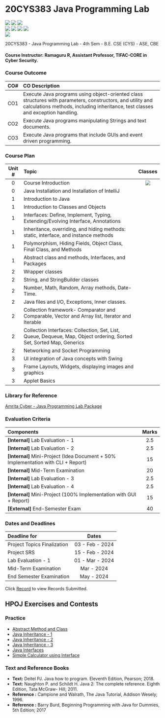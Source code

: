 # 20CYS383 Java Programming Lab
![](https://img.shields.io/badge/Batch-21CYS-lightgreen) ![](https://img.shields.io/badge/UG-blue) ![](https://img.shields.io/badge/Subject-JPL-blue) <br/>
![](https://img.shields.io/badge/Practical-3-orange) ![](https://img.shields.io/badge/Credits-1-orange) ![](https://img.shields.io/badge/Tools-IntelliJ-brown) ![](https://img.shields.io/badge/-HPOJ-brown)  <br/>
![](https://img.shields.io/badge/Students-72-gold)

20CYS383 - Java Programming Lab - 4th Sem - B.E. CSE (CYS) - ASE, CBE

#### Course Instructor:  Ramaguru R, Assistant Professor, TIFAC-CORE in Cyber Security.

### Course Outcome

| CO#  | CO Description |
|:------:|:----------------|
| CO1 | Execute Java programs using object-oriented class structures with parameters, constructors, and utility and calculations methods, including inheritance, test classes and exception handling. |
| CO2 | Execute Java programs manipulating Strings and text documents. |
| CO3 | Execute Java programs that include GUIs and event driven programming. |

### Course Plan 

| Unit # | Topic | Classes |
|:------:|:-------|:------------:|
|    0   |  Course Introduction  | ![](https://img.shields.io/badge/-24th_Jan-gold)  | 
|    0   |  Java Installation and Installation of IntelliJ | | 
|    1   |  Introduction to Java | |
|    1   |  Introduction to Classes and Objects  | | 
|    1   |  Interfaces: Define, Implement, Typing, Extending/Evolving Interface, Annotations |  | 
|    1   |  Inheritance, overriding, and hiding methods: static, interface, and instance methods |   | 
|    1   |  Polymorphism, Hiding Fields, Object Class, Final Class, and Methods |   | 
|    1   |  Abstract class and methods, Interfaces, and Packages |  | 
|    2   |  Wrapper classes |   | 
|    2   |  String, and StringBuilder classes |   | 
|    2   |  Number, Math, Random, Array methods, Date-Time. |   | 
|    2   |  Java files and I/O, Exceptions, Inner classes. | | 
|    2   |  Collection framework- Comparator and Comparable, Vector and Array list, Iterator and Iterable |  | 
|    2   |  Collection Interfaces: Collection, Set, List, Queue, Dequeue, Map, Object ordering, Sorted Set, Sorted Map, Generics |    | 
|    2   |  Networking and Socket Programming | | 
|    3   |  UI integration of Java concepts with Swing | |
|    3   |  Frame Layouts, Widgets, displaying images and graphics |  | 
|    3   |  Applet Basics  | |

### Library for Reference

[Amrita Cyber - Java Programming Lab Package](lib/)

### Evaluation Criteria

| Components | Marks |
|:----------|:-----:|
| **[Internal]** Lab Evaluation - 1 | 2.5 |
| **[Internal]** Lab Evaluation - 2 | 2.5 |
| **[Internal]** Mini-Project (Idea Document + 50% Implementation with CLI + Report) | 15 |
| **[Internal]** Mid-Term Examination | 20 |
| **[Internal]** Lab Evaluation - 3 | 2.5 |
| **[Internal]** Lab Evaluation - 4 | 2.5 |
| **[Internal]** Mini-Project (100% Implementation with GUI + Report) | 15 |
| **[External]** End-Semester Exam | 40 |

### Dates and Deadlines

| Deadline for | Dates |
|:------------|:-----:|
| Project Topics Finalization  | 03 - Feb - 2024 | 
| Project SRS  | 15 - Feb - 2024 | 
| Lab Evaluation - 1 | 01 - Mar - 2024 |
| Mid-Term Examination | Mar - 2024 |
| End Semester Examination | May - 2024 |

Click [Record]() to view Records Submitted.

## HPOJ Exercises and Contests

### Practice

- [Abstract Method and Class](https://hpoj.cb.amrita.edu:8000/problem/20cys383ramabstrct01)
- [Java Inheritance - 1](https://hpoj.cb.amrita.edu:8000/problem/20cys383raminherit01)
- [Java Inheritance - 2](https://hpoj.cb.amrita.edu:8000/problem/20cys383raminherit02)
- [Java Inheritance - 3](https://hpoj.cb.amrita.edu:8000/problem/20cys383raminherit03)
- [Java Interfaces](https://hpoj.cb.amrita.edu:8000/problem/20cys383ramintrfc01)
- [Simple Calculator using Interface](https://hpoj.cb.amrita.edu:8000/problem/20cys383ramintrfc02)

### Text and Reference Books
- **Text:** Deitel PJ. Java how to program. Eleventh Edition, Pearson; 2018.
- **Text:** Naughton P. and Schildt H. Java 2: The complete reference. Eighth Edition, Tata McGraw- Hill; 2011.
- **Reference :** Campione and Walrath, The Java Tutorial, Addison Wesely; 1996.
- **Reference :** Barry Burd, Beginning Programming with Java for Dummies, 5th Edition; 2017
